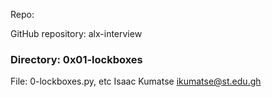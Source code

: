 Repo:

GitHub repository: alx-interview
### Directory: 0x01-lockboxes
File: 0-lockboxes.py, etc
Isaac Kumatse ikumatse@st.edu.gh